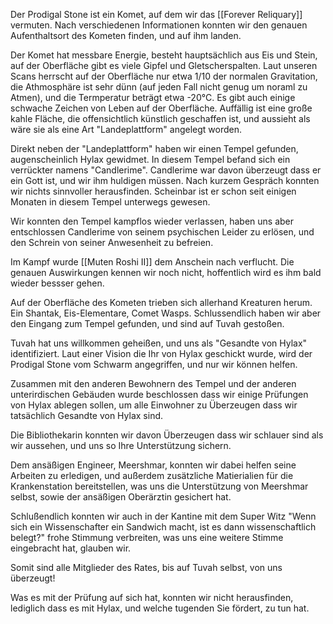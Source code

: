 Der Prodigal Stone ist ein Komet, auf dem wir das [[Forever Reliquary]] vermuten.
Nach verschiedenen Informationen konnten wir den genauen Aufenthaltsort des Kometen finden, und auf ihm landen.

Der Komet hat messbare Energie, besteht hauptsächlich aus Eis und Stein, auf der Oberfläche gibt es viele Gipfel und Gletscherspalten. Laut unseren Scans herrscht auf der Oberfläche nur etwa 1/10 der normalen Gravitation, die Athmosphäre ist sehr dünn (auf jeden Fall nicht genug um noraml zu Atmen), und die Termperatur beträgt etwa -20°C.
Es gibt auch einige schwache Zeichen von Leben auf der Oberfläche.
Auffällig ist eine große kahle Fläche, die offensichtlich künstlich geschaffen ist, und aussieht als wäre sie als eine Art "Landeplattform" angelegt worden.

Direkt neben der "Landeplattform" haben wir einen Tempel gefunden, augenscheinlich Hylax gewidmet.
In diesem Tempel befand sich ein verrückter namens "Candlerime". Candlerime war davon überzeugt dass er ein Gott ist, und wir ihm huldigen müssen. Nach kurzem Gespräch konnten wir nichts sinnvoller herausfinden. Scheinbar ist er schon seit einigen Monaten in diesem Tempel unterwegs gewesen.

Wir konnten den Tempel kampflos wieder verlassen, haben uns aber entschlossen Candlerime von seinem psychischen Leider zu erlösen, und den Schrein von seiner Anwesenheit zu befreien.

Im Kampf wurde [[Muten Roshi II]] dem Anschein nach verflucht. Die genauen Auswirkungen kennen wir noch nicht, hoffentlich wird es ihm bald wieder bessser gehen.

Auf der Oberfläche des Kometen trieben sich allerhand Kreaturen herum. Ein Shantak, Eis-Elementare, Comet Wasps. Schlussendlich haben wir aber den Eingang zum Tempel gefunden, und sind auf Tuvah gestoßen.

Tuvah hat uns willkommen geheißen, und uns als "Gesandte von Hylax" identifiziert. Laut einer Vision die Ihr von Hylax geschickt wurde, wird der Prodigal Stone vom Schwarm angegriffen, und nur wir können helfen.

Zusammen mit den anderen Bewohnern des Tempel und der anderen unterirdischen Gebäuden wurde beschlossen dass wir einige Prüfungen von Hylax ablegen sollen, um alle Einwohner zu Überzeugen dass wir tatsächlich Gesandte von Hylax sind.

Die Bibliothekarin konnten wir davon Überzeugen dass wir schlauer sind als wir aussehen, und uns so Ihre Unterstützung sichern.

Dem ansäßigen Engineer, Meershmar, konnten wir dabei helfen seine Arbeiten zu erledigen, und außerdem zusätzliche Matierialien für die Krankenstation bereitstellen, was uns die Unterstützung von Meershmar selbst, sowie der ansäßigen Oberärztin gesichert hat.

Schlußendlich konnten wir auch in der Kantine mit dem Super Witz "Wenn sich ein Wissenschafter ein Sandwich macht, ist es dann wissenschaftlich belegt?" frohe Stimmung verbreiten, was uns eine weitere Stimme eingebracht hat, glauben wir.

Somit sind alle Mitglieder des Rates, bis auf Tuvah selbst, von uns überzeugt!

Was es mit der Prüfung auf sich hat, konnten wir nicht herausfinden, lediglich dass es mit Hylax, und welche tugenden Sie fördert, zu tun hat.